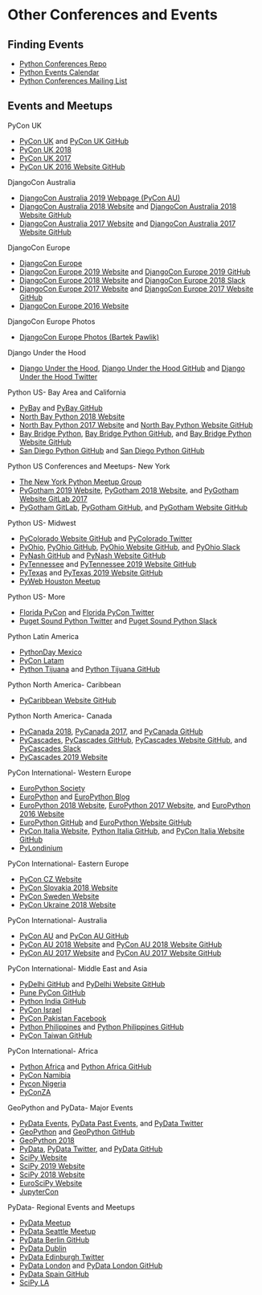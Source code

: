 # Other Conferences and Events

<!--
https://www.theinformation.com/tech-events | Most Valuable Tech Events — The Information

https://www.docker.com/dockercon/
https://www.docker.com/events/women-at-dockercon-summit | Women@DockerCon Summit | Docker

https://githubuniverse.com/
https://github.blog/2018-08-02-github-universe-scholarship-program/ | Scholarships and accessibility at GitHub Universe 2018 - The GitHub Blog

People
https://www.jonafato.com | Tips for Conference Sponsors | jonafato
https://github.com/joshsimmons?tab=repositories | joshsimmons (Josh Simmons) / Repositories
https://twitter.com/betswaliszewski | Betsy Waliszewski (@betswaliszewski) | Twitter
https://twitter.com/evildmp?lang=en | Daniele Procida (@evildmp) | Twitter

Ela
http://ela.community
http://elaconf.com
https://medium.com/@elaconf/elas-retirement-an-open-letter-6125321b4602 | Ela’s Retirement: An Open Letter – Ela Organizers – Medium
-->

## Finding Events

* [Python Conferences Repo](https://github.com/python-organizers/conferences)
* [Python Events Calendar](https://wiki.python.org/moin/PythonEventsCalendar)
* [Python Conferences Mailing List](https://mail.python.org/mailman/listinfo/conferences)

<!--
https://python-conferences.slack.com/messages/@slackbot/
https://python-confs-slack-invites.herokuapp.com/invite
-->

## Events and Meetups

PyCon UK
* [PyCon UK](http://uk.python.org) and [PyCon UK GitHub](https://github.com/PyconUK)
* [PyCon UK 2018](https://2018.pyconuk.org)
* [PyCon UK 2017](http://2017.pyconuk.org)
* [PyCon UK 2016 Website GitHub](https://github.com/PyconUK/2016.pyconuk.org)

DjangoCon Australia
* [DjangoCon Australia 2019 Webpage (PyCon AU)](https://2018.pycon-au.org/djangoconau)
* [DjangoCon Australia 2018 Website](http://2018.djangocon.com.au) and [DjangoCon Australia 2018 Website GitHub](https://github.com/djangocon/2018.djangocon.com.au)
* [DjangoCon Australia 2017 Website](http://2017.djangocon.com.au) and [DjangoCon Australia 2017 Website GitHub](https://github.com/djangocon/2017.djangocon.com.au)

<!--
Colophon Example
https://2018.pycon-au.org/colophon/ | PyCon AU 2018 | Colophon

https://github.com/glasnt/shirts | glasnt/shirts: Campaign for DjangoCon AU 5 years of shirts sale
-->

DjangoCon Europe
* [DjangoCon Europe](https://djangocon.eu)
* [DjangoCon Europe 2019 Website](https://2019.djangocon.eu) and [DjangoCon Europe 2019 GitHub](https://github.com/djangocon/2019.djangocon.eu)
* [DjangoCon Europe 2018 Website](https://2018.djangocon.eu) and [DjangoCon Europe 2018 Slack](https://djangoconeurope18.slack.com)
* [DjangoCon Europe 2017 Website](https://2017.djangocon.eu) and [DjangoCon Europe 2017 Website GitHub](https://github.com/djangocon/2017.djangocon.eu)
* [DjangoCon Europe 2016 Website](https://2016.djangocon.eu)

DjangoCon Europe Photos
* [DjangoCon Europe Photos (Bartek Pawlik)](https://www.flickr.com/photos/140681500@N07/albums)

<!--
https://github.com/rixx/djangocon-europe-18-blog | rixx/djangocon-europe-18-blog
https://www.djangoproject.com/weblog/2017/jul/02/djangocon-europe-2018-call-volunteers/

https://medium.com/@mxsash/the-deepest-secret-of-the-secret-society-of-the-stroopwafel-9d7cfca26c05 | The deepest secret of the Secret Society of the Stroopwafel
https://twitter.com/mxsash/status/1000387993012768768 | Sasha 🐿🦄🏳️‍🌈 on Twitter: "If you saw me at @DjangoConEurope with a little bag and a strange stamp, asking questions like “stroopwafel?” or “want to join the secret society?”, here’s what it’s all about: The deepest secret of the Secret Society of the Stroopwafel: https://t.co/SnKWM92OHa #djangocon"
https://twitter.com/stroopwafelsoc | Scrt Stroopwafel soc (@stroopwafelsoc) | Twitter
-->

Django Under the Hood
* [Django Under the Hood](https://www.djangounderthehood.com), [Django Under the Hood GitHub](https://github.com/djangounderthehood) and [Django Under the Hood Twitter](https://twitter.com/DjangoUnderHood)

Python US- Bay Area and California
* [PyBay](https://pybay.com) and [PyBay GitHub](https://github.com/pybay)
* [North Bay Python 2018 Website](https://2018.northbaypython.org)
* [North Bay Python 2017 Website](https://2017.northbaypython.org) and [North Bay Python Website GitHub](https://github.com/northbaypython/website)
* [Bay Bridge Python](http://baybridgepython.org), [Bay Bridge Python GitHub](https://github.com/baybridgepython), and [Bay Bridge Python Website GitHub](https://github.com/baybridgepython/baybridgepython.org)
* [San Diego Python GitHub](http://www.pythonsd.org) and [San Diego Python GitHub](https://github.com/pythonsd)

<!--
https://medium.com/pybay/diversity-ac2728e384c2 | Diversity and Inclusion – PyBay2018 – Medium
-->

Python US Conferences and Meetups- New York
* [The New York Python Meetup Group](https://www.meetup.com/nycpython)
* [PyGotham 2019 Website](https://2019.pygotham.org), [PyGotham 2018 Website](https://2018.pygotham.org), and [PyGotham Website GitLab 2017](https://gitlab.com/pygotham/2017)
* [PyGotham GitLab](https://gitlab.com/pygotham), [PyGotham GitHub](https://github.com/PyGotham), and [PyGotham Website GitHub](https://github.com/PyGotham/pygotham) 

Python US- Midwest
* [PyColorado Website GitHub](https://github.com/PyColorado/pycolorado.org) and [PyColorado Twitter](https://twitter.com/pycolorado)
* [PyOhio](www.pyohio.org), [PyOhio GitHub](https://github.com/pyohio), [PyOhio Website GitHub](https://github.com/pyohio/pyohio-website), and [PyOhio Slack](https://slack.pyohio.org)
* [PyNash GitHub](https://github.com/pynashorg) and [PyNash Website GitHub](https://github.com/pynashorg/pynashorg.github.com)
* [PyTennessee](https://www.pytennessee.org) and [PyTennessee 2019 Website GitHub](https://github.com/pytennessee/pytn-2019)
* [PyTexas](https://www.pytexas.org) and [PyTexas 2019 Website GitHub](https://github.com/pytexas/PyTexas2019)
* [PyWeb Houston Meetup](https://www.meetup.com/python-web-houston)

Python US- More
* [Florida PyCon](http://flpy.org) and [Florida PyCon Twitter](https://twitter.com/flpycon)
* [Puget Sound Python Twitter](https://twitter.com/ps_python) and [Puget Sound Python Slack](http://pugetsoundpython-slack.herokuapp.com)

Python Latin America
* [PythonDay Mexico](http://pythonday.mx)
* [PyCon Latam](https://www.pylatam.org)
* [Python Tijuana](https://pythontijuana.com/) and [Python Tijuana GitHub](https://github.com/PythonTijuana)

<!--
https://www.python.org/events/python-events/751/ | PyCon Argentina | Python.org
http://cucea.udg.mx/python-day-2018-live | PYTHON DAY 2018 LIVE | University administrative center of economic sciences
http://mxmicodigo.com/noticias/ver/57 | mxmicodigo.com/noticias/ver/57
-->

Python North America- Caribbean
* [PyCaribbean Website GitHub](https://github.com/pycaribbean/pycaribbean.github.io)

Python North America- Canada
* [PyCanada 2018](https://2018.pycon.ca), [PyCanada 2017](https://2017.pycon.ca), and [PyCanada GitHub](https://github.com/pyconca)
* [PyCascades](https://www.pycascades.com), [PyCascades GitHub](https://github.com/pycascades), [PyCascades Website GitHub](https://github.com/pycascades/www.pycascades.com), and [PyCascades Slack](http://pycascades-slack.herokuapp.com)
* [PyCascades 2019 Website](https://2019.pycascades.com)

<!--
https://mariatta.ca/pycascades-countdown/ | PyCascades Countdown
-->

PyCon International- Western Europe
* [EuroPython Society](http://www.europython-society.org)
* [EuroPython](https://europython.eu) and [EuroPython Blog](https://blog.europython.eu)
* [EuroPython 2018 Website](https://ep2018.europython.eu), [EuroPython 2017 Website](https://ep2017.europython.eu), and [EuroPython 2016 Website](https://ep2016.europython.eu)
* [EuroPython GitHub](https://github.com/EuroPython) and [EuroPython Website GitHub](https://github.com/EuroPython/epcon) 
* [PyCon Italia Website](https://www.pycon.it), [Python Italia GitHub](https://github.com/pythonitalia), and [PyCon Italia Website GitHub](https://github.com/pythonitalia/pycon_site)
* [PyLondinium](https://pylondinium.org)

PyCon International- Eastern Europe
* [PyCon CZ Website](https://cz.pycon.org)
* [PyCon Slovakia 2018 Website](https://2018.pycon.sk/sk)
* [PyCon Sweden Website](http://www.pycon.se)
* [PyCon Ukraine 2018 Website](https://2018.uapycon.org)

<!--
https://www.meetup.com/LondonPython/ | London Python (London, United Kingdom) | Meetup
https://www.eventbrite.co.uk/e/djugl-django-user-group-london-tickets-39048331611 | DJUGL - Django User Group London Tickets, Tue, 21 Nov 2017 at 19:00 | Eventbrite
-->

PyCon International- Australia
* [PyCon AU](https://pycon-au.org) and [PyCon AU GitHub](https://github.com/pyconau)
* [PyCon AU 2018 Website](http://2018.pycon-au.org) and [PyCon AU 2018 Website GitHub](https://github.com/pyconau/2018.pycon-au.org)
* [PyCon AU 2017 Website](https://2017.pycon-au.org) and [PyCon AU 2017 Website GitHub](https://github.com/pyconau2017)

<!--
https://github.com/pyconau/2019.pycon-au.org | pyconau/2019.pycon-au.org
https://github.com/glasnt/pyconau-test
-->

PyCon International- Middle East and Asia
* [PyDelhi GitHub](https://github.com/pydelhi) and [PyDelhi Website GitHub](https://github.com/pydelhi/conference)
* [Pune PyCon GitHub](https://github.com/PyConPune/pune.pycon.org)
* [Python India GitHub](https://github.com/pythonindia)
* [PyCon Israel](http://il.pycon.org)
* [PyCon Pakistan Facebook](https://www.facebook.com/PyConPakistan)
* [Python Philippines](https://pycon.python.ph) and [Python Philippines GitHub](https://github.com/pythonph)
* [PyCon Taiwan GitHub](https://github.com/pycontw)

PyCon International- Africa
* [Python Africa](https://africa.python.org) and [Python Africa GitHub](https://github.com/pythonafrica/pycon-africa-website)
* [PyCon Namibia](https://na.pycon.org)
* [Pycon Nigeria](https://pycon.ng)
* [PyConZA](https://za.pycon.org)

GeoPython and PyData- Major Events
* [PyData Events](https://pydata.org/events.html), [PyData Past Events](https://pydata.org/past-events.html), and [PyData Twitter](https://twitter.com/pydata)
* [GeoPython](http://www.geopython.net) and [GeoPython GitHub](https://github.com/geopython)
* [GeoPython 2018](http://2018.geopython.net)
* [PyData](http://pydata.org), [PyData Twitter](https://twitter.com/PyData), and [PyData GitHub](https://github.com/pydata)
* [SciPy Website](https://conference.scipy.org)
* [SciPy 2019 Website](https://www.scipy2019.scipy.org)
* [SciPy 2018 Website](https://scipy2018.scipy.org)
* [EuroSciPy Website](https://www.euroscipy.org)
* [JupyterCon](https://conferences.oreilly.com/jupyter)

<!--
https://pydata.org/la2018/ | PyData Los Angeles 2018
https://twitter.com/PyDataLA | PyData Los Angeles (@PyDataLA) | Twitter
-->

PyData- Regional Events and Meetups
* [PyData Meetup](https://www.meetup.com/pro/pydata)
* [PyData Seattle Meetup](https://www.meetup.com/pydata_seattle)
* [PyData Berlin GitHub](https://github.com/pydataberlin)
* [PyData Dublin](https://pydatadublin.github.io)
* [PyData Edinburgh Twitter](https://twitter.com/PyDataEdinburgh)
* [PyData London](http://london.pydata.org) and [PyData London GitHub](https://github.com/PyDataLondon)
* [PyData Spain GitHub](https://github.com/python-spain)
* [SciPy LA](https://conf.scipyla.org)

<!--
https://github.com/pydata/conf_site
https://pydata.org/london2018
https://docs.google.com/forms/d/e/1FAIpQLSefj325nEwZSArxzEq3BOJdE6L3weMsBZJSDUS_61T7w3t3hw/viewform | SciPy 2018 Program Committee Interest Form
-->
